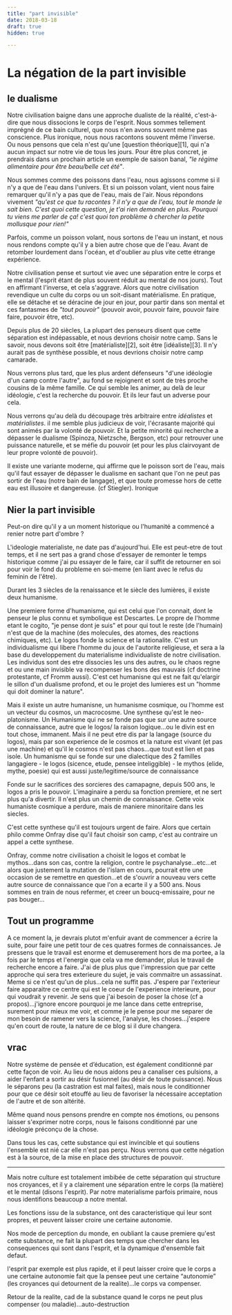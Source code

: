 ```yaml
---
title: "part invisible"
date: 2018-03-18
draft: true
hidden: true

---
```


# La négation de la part invisible

## le dualisme

Notre civilisation baigne dans une approche dualiste de la réalité, c'est-à-dire que nous dissocions le corps de l'esprit. Nous sommes tellement imprégné de ce bain culturel, que nous n'en avons souvent même pas conscience. Plus ironique, nous nous racontons souvent même l'inverse. Ou nous pensons que cela n'est qu'une \[question théorique\]\[1\], qui n'a aucun impact sur notre vie de tous les jours. Pour être plus concret, je prendrais dans un prochain article un exemple de saison banal, *"le régime alimentaire pour être beau/belle cet été"*.

Nous sommes comme des poissons dans l'eau, nous agissons comme si il n'y a que de l'eau dans l'univers. Et si un poisson volant, vient nous faire remarquer qu'il n'y a pas que de l'eau, mais de l'air. Nous répondons vivement *"qu'est ce que tu racontes ? il n'y a que de l'eau, tout le monde le sait bien. C'est quoi cette question, je t'ai rien demandé en plus. Pourquoi tu viens me parler de ça! c'est quoi ton problème à chercher la petite mollusque pour rien!"*

Parfois, comme un poisson volant, nous sortons de l'eau un instant, et nous nous rendons compte qu'il y a bien autre chose que de l'eau. Avant de retomber lourdement dans l'océan, et d'oublier au plus vite cette étrange expérience.

Notre civilisation pense et surtout vie avec une séparation entre le corps et le mental (l'esprit étant de plus souvent réduit au mental de nos jours). Tout en affirmant l'inverse, et cela s'aggrave. Alors que notre civilisation revendique un culte du corps ou un soit-disant matérialisme. En pratique, elle se détache et se déracine de jour en jour, pour partir dans son mental et ces fantasmes de *"tout pouvoir"* (pouvoir avoir, pouvoir faire, pouvoir faire faire, pouvoir être, etc).

Depuis plus de 20 siècles, La plupart des penseurs disent que cette séparation est indépassable, et nous devrions choisir notre camp. Sans le savoir, nous devons soit être \[matérialiste\]\[2\], soit être \[idéaliste\]\[3\]. Il n'y aurait pas de synthèse possible, et nous devrions choisir notre camp camarade.

Nous verrons plus tard, que les plus ardent défenseurs "d'une idéologie d'un camp contre l'autre", au fond se rejoignent et sont de très proche cousins de la même famille. Ce qui semble les animer, au delà de leur idéologie, c'est la recherche du pouvoir. Et ils leur faut un adverse pour cela.

Nous verrons qu'au delà du découpage très arbitraire entre *idéalistes* et *matérialistes*. il me semble plus judicieux de voir, l'écrasante majorité qui sont animés par la volonté de pouvoir. Et la petite minorité qui recherche a dépasser le dualisme (Spinoza, Nietzsche, Bergson, etc) pour retrouver une puissance naturelle, et se méfie du pouvoir (et pour les plus clairvoyant de leur propre volonté de pouvoir).

Il existe une variante moderne, qui affirme que le poisson sort de l'eau, mais qu'il faut essayer de dépasser le dualisme en sachant que l'on ne peut pas sortir de l'eau (notre bain de langage), et que toute promesse hors de cette eau est illusoire et dangereuse. (cf Stiegler). Ironique

## Nier la part invisible

Peut-on dire qu'il y a un moment historique ou l'humanité a commencé a renier notre part d'ombre ?

L'ideologie materialiste, ne date pas d'aujourd'hui. Elle est peut-etre de tout temps, et il ne sert pas a grand chose d'essayer de remonter le temps historique comme j'ai pu essayer de le faire, car il suffit de retourner en soi pour voir le fond du probleme en soi-meme (en liant avec le refus du feminin de l'être).

Durant les 3 siècles de la renaissance et le siècle des lumières, il existe deux humanisme.

Une premiere forme d'humanisme, qui est celui que l'on connait, dont le penseur le plus connu et symbolique est Descartes. Le propre de l'homme etant le cogito, "je pense dont je suis" et pour qui tout le reste (de l'humain) n'est que de la machine (des molecules, des atomes, des reactions chimiques, etc). Le logos fonde la science et la rationalite. C'est un individualisme qui libere l'homme du joux de l'autorite religieuse, et sera a la base du developpement du materialisme individualiste de notre civilisation. Les individus sont des etre dissocies les uns des autres, ou le chaos regne et ou une main invisible va recompenser les bons des mauvais (cf doctrine protestante, cf Fromm aussi). C'est cet humanisne qui est ne fait qu'elargir le sillon d'un dualisme profond, et ou le projet des lumieres est un "homme qui doit dominer la nature".

Mais il existe un autre humanisne, un humanisme cosmique, ou l'homme est un vecteur du cosmos, un macrocosme. Une synthese qu'est le neo-platonisme. Un Humanisme qui ne se fonde pas que sur une autre source de connaissance, autre que le logos/ la raison logique...ou le divin est en tout chose, immanent. Mais il ne peut etre dis par la langage (source du logos), mais par son experience de le cosmos et la nature est vivant (et pas une machine) et qu'il le cosmos n'est pas chaos...que tout est lien et pas isole. Un humanisme qui se fonde sur une dialectique des 2 familles langagiere - le logos (sicence, etude, pensee inteliggible) - le mythos (elide, mythe, poesie) qui est aussi juste/legitime/source de connaissance

Fonde sur le sacrifices des sorcieres des camapagne, depuis 500 ans, le logos a pris le pouvoir. L'imaginaire a perdu sa fonction premiere, et ne sert plus qu'a divertir. Il n'est plus un chemin de connaissance. Cette voix humaniste cosmique a perdure, mais de maniere minoritaire dans les siecles.

C'est cette synthese qu'il est toujours urgent de faire. Alors que certain philo comme Onfray dise qu'il faut choisir son camp, c'est au contraire un appel a cette synthese.

Onfray, comme notre civilisation a choisit le logos et combat le mythos...dans son cas, contre la religion, contre le psychanalyse...etc...et alors que justement la mutation de l'islam en cours, pourrait etre une occasion de se remettre en question...et de s'ouvrir a nouveau vers cette autre source de connaissance que l'on a ecarte il y a 500 ans. Nous sommes en train de nous refermer, et creer un boucq-emissaire, pour ne pas bouger...

## Tout un programme

A ce moment la, je devrais plutot m'enfuir avant de commencer a écrire la suite, pour faire une petit tour de ces quatres formes de connaissances. Je pressens que le travail est enorme et demuserement hors de ma portee, a la fois par le temps et l'energie que cela va me demander, plus le travail de recherche encore a faire. J'ai de plus plus que l'impression que par cette approche qui sera tres exterieure du sujet, je vais commaitre un assassinat. Meme si ce n'est qu'un de plus...cela ne suffit pas. J'espere par l'exterieur faire apparaitre ce centre qui est le coeur de l'experience interieure, pour qui voudrait y revenir. Je sens que j'ai besoin de poser la chose (cf a propos)...j'ignore encore pourquoi je me lance dans cette entreprise, surement pour mieux me voir, et comme je le pense pour me separer de mon besoin de ramener vers la science, l'analyse, les choses...j'espere qu'en court de route, la nature de ce blog si il dure changera.

## vrac

Notre système de pensée et d’éducation, est également conditionné par cette façon de voir. Au lieu de nous aidons peu a canaliser ces pulsions, a aider l'enfant a sortir au désir fusionnel (au désir de toute puissance). Nous le séparons peu (la castration est mal faites), mais nous le conditionner pour que ce désir soit etouffé au lieu de favoriser la nécessaire acceptation de l'autre et de son altérité.

Même quand nous pensons prendre en compte nos émotions, ou pensons laisser s'exprimer notre corps, nous le faisons conditionné par une idéologie préconçu de la chose.

Dans tous les cas, cette substance qui est invincible et qui soutiens l'ensemble est nié car elle n'est pas perçu. Nous verrons que cette négation est à la source, de la mise en place des structures de pouvoir.

* * *

Mais notre culture est totalement imbibée de cette séparation qui structure nos croyances, et il y a clairement une séparation entre le corps (la matière) et le mental (disons l'esprit). Par notre materialisme parfois primaire, nous nous identifions beaucoup a notre mental.

Les fonctions issu de la substance, ont des caracteristique qui leur sont propres, et peuvent laisser croire une certaine autonomie.

Nos mode de perception du monde, en oubliant la cause premiere qu'est cette substance, ne fait la plupart des temps que chercher dans les consequences qui sont dans l'esprit, et la dynamique d'ensemble fait defaut.

l'esprit par exemple est plus rapide, et il peut laisser croire que le corps a une certaine autonomie fait que la pensee peut une certaine “autonomie” (les croyances qui detournent de la realite)…le corps va compenser.

Retour de la realite, cad de la substance quand le corps ne peut plus compenser (ou maladie)…auto-destruction